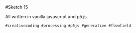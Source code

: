 #Sketch 15

All written in vanilla javascript and p5.js.

`#creativecoding #processing #p5js #generative #flowfield`